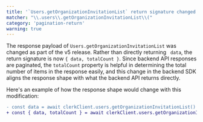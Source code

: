 ```yaml
---
title: '`Users.getOrganizationInvitationList` return signature changed'
matcher: "\\.users\\.getOrganizationInvitationList\\("
category: 'pagination-return'
warning: true
---
```


The response payload of `Users.getOrganizationInvitationList` was changed as part of the v5 release. Rather than directly returning ` data`, the return signature is now `{ data, totalCount }`. Since backend API responses are paginated, the `totalCount` property is helpful in determining the total number of items in the response easily, and this change in the backend SDK aligns the response shape with what the backend API returns directly.

Here's an example of how the response shape would change with this modification:

```diff
- const data = await clerkClient.users.getOrganizationInvitationList()
+ const { data, totalCount } = await clerkClient.users.getOrganizationInvitationList()
```
